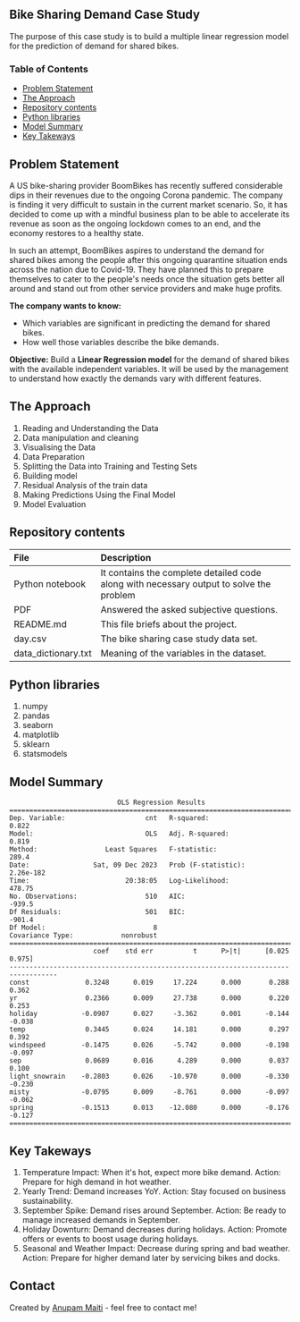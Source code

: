 ## Bike Sharing Demand Case Study
The purpose of this case study is to build a multiple linear regression model for the prediction of demand for shared bikes.

### Table of Contents
* [Problem Statement](#problem-statement)
* [The Approach](#the-approach)
* [Repository contents](#repository-contents)
* [Python libraries](#python-libraries)
* [Model Summary](#model-summary)
* [Key Takeways](#key-takeways)
  
## Problem Statement
A US bike-sharing provider BoomBikes has recently suffered considerable dips in their revenues due to the ongoing Corona pandemic. The company is finding it very difficult to sustain in the current market scenario. So, it has decided to come up with a mindful business plan to be able to accelerate its revenue as soon as the ongoing lockdown comes to an end, and the economy restores to a healthy state.

In such an attempt, BoomBikes aspires to understand the demand for shared bikes among the people after this ongoing quarantine situation ends across the nation due to Covid-19. They have planned this to prepare themselves to cater to the people's needs once the situation gets better all around and stand out from other service providers and make huge profits.

**The company wants to know:**
- Which variables are significant in predicting the demand for shared bikes.
- How well those variables describe the bike demands.
  
**Objective:**
Build a **Linear Regression model** for the demand of shared bikes with the available independent variables. It will be used by the management to understand how exactly the demands vary with different features.

## The Approach
1) Reading and Understanding the Data
2) Data manipulation and cleaning
3) Visualising the Data
4) Data Preparation
5) Splitting the Data into Training and Testing Sets
6) Building model
7) Residual Analysis of the train data
8) Making Predictions Using the Final Model
9) Model Evaluation

## Repository contents
| File | Description |
|:-----|:------------|
| Python notebook | It contains the complete detailed code along with necessary output to solve the problem|
| PDF | Answered the asked subjective questions. |
| README.md | This file briefs about the project. |
| day.csv | The bike sharing case study data set. |
| data_dictionary.txt | Meaning of the variables in the dataset. |

## Python libraries
1. numpy
2. pandas
3. seaborn
4. matplotlib
5. sklearn
6. statsmodels

## Model Summary 
```
                           OLS Regression Results                            
==============================================================================
Dep. Variable:                    cnt   R-squared:                       0.822
Model:                            OLS   Adj. R-squared:                  0.819
Method:                 Least Squares   F-statistic:                     289.4
Date:                Sat, 09 Dec 2023   Prob (F-statistic):          2.26e-182
Time:                        20:38:05   Log-Likelihood:                 478.75
No. Observations:                 510   AIC:                            -939.5
Df Residuals:                     501   BIC:                            -901.4
Df Model:                           8                                         
Covariance Type:            nonrobust                                         
==================================================================================
                     coef    std err          t      P>|t|      [0.025      0.975]
----------------------------------------------------------------------------------
const              0.3248      0.019     17.224      0.000       0.288       0.362
yr                 0.2366      0.009     27.738      0.000       0.220       0.253
holiday           -0.0907      0.027     -3.362      0.001      -0.144      -0.038
temp               0.3445      0.024     14.181      0.000       0.297       0.392
windspeed         -0.1475      0.026     -5.742      0.000      -0.198      -0.097
sep                0.0689      0.016      4.289      0.000       0.037       0.100
light_snowrain    -0.2803      0.026    -10.970      0.000      -0.330      -0.230
misty             -0.0795      0.009     -8.761      0.000      -0.097      -0.062
spring            -0.1513      0.013    -12.080      0.000      -0.176      -0.127
==================================================================================
```
## Key Takeways

1. Temperature Impact: When it's hot, expect more bike demand. Action: Prepare for high demand in hot weather.
2. Yearly Trend: Demand increases YoY. Action: Stay focused on business sustainability.
3. September Spike: Demand rises around September. Action: Be ready to manage increased demands in September.
4. Holiday Downturn: Demand decreases during holidays. Action: Promote offers or events to boost usage during holidays.
5. Seasonal and Weather Impact: Decrease during spring and bad weather. Action: Prepare for higher demand later by servicing bikes and docks.

## Contact
Created by [Anupam Maiti](https://www.linkedin.com/in/anupam-maiti/) - feel free to contact me!
